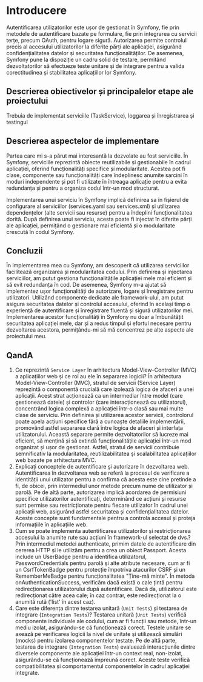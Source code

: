 # Introducere
Autentificarea utilizatorilor este ușor de gestionat în Symfony, fie prin metodele de autentificare bazate pe formulare, fie prin integrarea cu servicii terțe, precum OAuth, pentru logare sigură. Autorizarea permite controlul precis al accesului utilizatorilor la diferite părți ale aplicației, asigurând confidențialitatea datelor și securitatea funcționalităților. De asemenea, Symfony pune la dispoziție un cadru solid de testare, permitând dezvoltatorilor să efectueze teste unitare și de integrare pentru a valida corectitudinea și stabilitatea aplicațiilor lor Symfony. 
## Descrierea obiectivelor și principalelor etape ale proiectului
Trebuia de implementat serviciile (TaskService), loggarea și înregistrarea și testingul

## Descrierea aspectelor de implementare
Partea care mi s-a părut mai interesantă la dezvolate au fost serviciile. În Symfony, serviciile reprezintă obiecte reutilizabile și gestionabile în cadrul aplicației, oferind funcționalități specifice și modularitate. Acestea pot fi clase, componente sau funcționalități care îndeplinesc anumite sarcini în moduri independente și pot fi utilizate în întreaga aplicație pentru a evita redundanța și pentru a organiza codul într-un mod structurat.

Implementarea unui serviciu în Symfony implică definirea sa în fișierul de configurare al serviciilor (services.yaml sau services.xml) și utilizarea dependențelor (alte servicii sau resurse) pentru a îndeplini funcționalitatea dorită. După definirea unui serviciu, acesta poate fi injectat în diferite părți ale aplicației, permițând o gestionare mai eficientă și o modularitate crescută în codul Symfony.

## Concluzii
În implementarea mea cu Symfony, am descoperit că utilizarea serviciilor facilitează organizarea și modularitatea codului. Prin definirea și injectarea serviciilor, am putut gestiona funcționalitățile aplicației mele mai eficient și să evit redundanța în cod. De asemenea, Symfony m-a ajutat să implementez ușor funcționalități de autorizare, logare și înregistrare pentru utilizatori. Utilizând componente dedicate ale framework-ului, am putut asigura securitatea datelor și controlul accesului, oferind în același timp o experiență de autentificare și înregistrare fluentă și sigură utilizatorilor mei. Implementarea acestor funcționalități în Symfony nu doar a îmbunătățit securitatea aplicației mele, dar și a redus timpul și efortul necesare pentru dezvoltarea acestora, permițându-mi să mă concentrez pe alte aspecte ale proiectului meu.

## QandA
1. Ce reprezintă `Service Layer` în arhitectura Model-View-Controller (MVC) a aplicațiilor web și ce rol au ele în separarea logicii?
În arhitectura Model-View-Controller (MVC), stratul de servicii (Service Layer) reprezintă o componentă crucială care izolează logica de afaceri a unei aplicații. Acest strat acționează ca un intermediar între model (care gestionează datele) și controlor (care interacționează cu utilizatorul), concentrând logica complexă a aplicației într-o clasă sau mai multe clase de serviciu. Prin definirea și utilizarea acestor servicii, controlorul poate apela acțiuni specifice fără a cunoaște detaliile implementării, promovând astfel separarea clară între logica de afaceri și interfața utilizatorului. Această separare permite dezvoltatorilor să lucreze mai eficient, să mențină și să extindă funcționalitățile aplicației într-un mod organizat și ușor de gestionat. Astfel, stratul de servicii contribuie semnificativ la modularitatea, reutilizabilitatea și scalabilitatea aplicațiilor web bazate pe arhitectura MVC.
2. Explicați conceptele de autentificare și autorizare în dezvoltarea web. 
Autentificarea în dezvoltarea web se referă la procesul de verificare a identității unui utilizator pentru a confirma că acesta este cine pretinde a fi, de obicei, prin intermediul unor metode precum nume de utilizator și parolă. Pe de altă parte, autorizarea implică acordarea de permisiuni specifice utilizatorilor autentificați, determinând ce acțiuni și resurse sunt permise sau restricționate pentru fiecare utilizator în cadrul unei aplicații web, asigurând astfel securitatea și confidențialitatea datelor. Aceste concepte sunt fundamentale pentru a controla accesul și proteja informațiile în aplicațiile web.
3. Cum se poate implementa autentificarea utilizatorilor și restricționarea accesului la anumite rute sau acțiuni în framework-ul selectat de dvs.?
Prin intermediul metodei authenticate, primim datele de autentificare din cererea HTTP și le utilizăm pentru a crea un obiect Passport. Acesta include un UserBadge pentru a identifica utilizatorul, PasswordCredentials pentru parolă și alte atribute necesare, cum ar fi un CsrfTokenBadge pentru protecție împotriva atacurilor CSRF și un RememberMeBadge pentru funcționalitatea "Ține-mă minte".
În metoda onAuthenticationSuccess, verificăm dacă există o cale țintă pentru redirecționarea utilizatorului după autentificare. Dacă da, utilizatorul este redirecționat către acea cale; în caz contrar, este redirecționat la o anumită rută ('list' în acest caz).
4. Care este diferența dintre testarea unitară (`Unit Tests`) și testarea de integrare (`Integration Tests`)?
Testarea unitară (`Unit Tests`) verifică componente individuale ale codului, cum ar fi funcții sau metode, într-un mediu izolat, asigurându-se că funcționează corect. Testele unitare se axează pe verificarea logicii la nivel de unitate și utilizează simulări (mocks) pentru izolarea componentelor testate. Pe de altă parte, testarea de integrare (`Integration Tests`) evaluează interacțiunile dintre diversele componente ale aplicației într-un context real, non-izolat, asigurându-se că funcționează împreună corect. Aceste teste verifică compatibilitatea și comportamentul componentelor în cadrul aplicației integrate.


